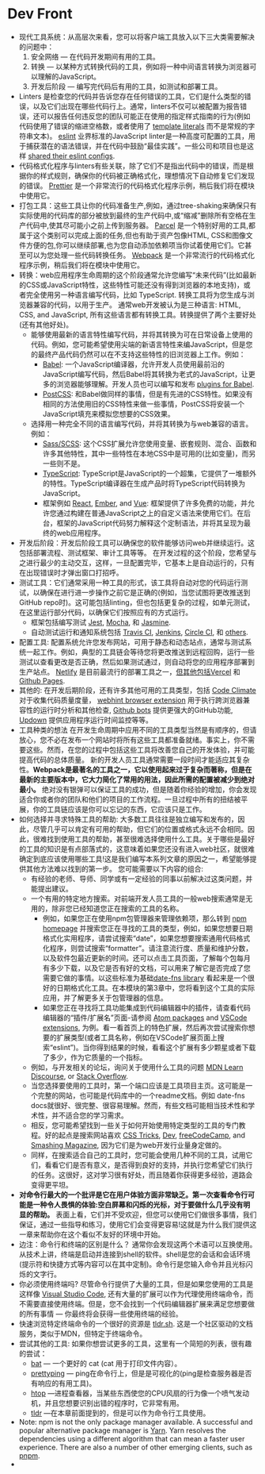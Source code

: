 # Dev Front

* 现代工具系统：从高层次来看，您可以将客户端工具放入以下三大类需要解决的问题中：
  1. 安全网络 — 在代码开发期间有用的工具。
  2. 转换 — 以某种方式转换代码的工具，例如将一种中间语言转换为浏览器可以理解的JavaScript。
  3. 开发后阶段 — 编写完代码后有用的工具，如测试和部署工具。
* Linters 是检查您的代码并告诉您存在任何错误的工具，它们是什么类型的错误，以及它们出现在哪些代码行上。通常，linters不仅可以被配置为报告错误，还可以报告任何违反您的团队可能正在使用的指定样式指南的行为(例如代码使用了错误的缩进空格数，或者使用了 [template literals](https://developer.mozilla.org/en-US/docs/Web/JavaScript/Reference/Template_literals) 而不是常规的字符串文本)。 [eslint](https://eslint.org/) 业界标准的JavaScript linter是一种高度可配置的工具，用于捕获潜在的语法错误，并在代码中鼓励“最佳实践”。一些公司和项目也是这样 [shared their eslint configs](https://www.npmjs.com/search?q=keywords:eslintconfig).
* 代码格式化程序与linters有些关联，除了它们不是指出代码中的错误，而是根据你的样式规则，确保你的代码被正确格式化，理想情况下自动修复它们发现的错误。 [Prettier](https://prettier.io/) 是一个非常流行的代码格式化程序示例，稍后我们将在模块中使用它。
* 打包工具：这些工具让你的代码准备生产,例如，通过tree-shaking来确保只有实际使用的代码库的部分被放到最终的生产代码中,或“缩减”删除所有空格在生产代码中,使其尽可能小之前上传到服务器。 [Parcel](https://parceljs.org/) 是一个特别好用的工具,都属于这个类别可以完成上面的任务,但也有助于资产包像HTML, CSS和图像文件方便的包,你可以继续部署,也为您自动添加依赖项当你试着使用它们。它甚至可以为您处理一些代码转换任务。 [Webpack](https://webpack.js.org/) 是一个非常流行的代码格式化程序示例，稍后我们将在模块中使用它。
* 转换：web应用程序生命周期的这个阶段通常允许您编写“未来代码”(比如最新的CSS或JavaScript特性，这些特性可能还没有得到浏览器的本地支持)，或者完全使用另一种语言编写代码，比如 TypeScript. 转换工具将为您生成与浏览器兼容的代码，以用于生产。 通常web开发被认为是三种语言: HTML, CSS, and JavaScript, 所有这些语言都有转换工具。转换提供了两个主要好处(还有其他好处)。 
  * 能够使用最新的语言特性编写代码，并将其转换为可在日常设备上使用的代码。例如，您可能希望使用尖端的新语言特性来编JavaScript，但是您的最终产品代码仍然可以在不支持这些特性的旧浏览器上工作。例如： 
    * [Babel](https://babeljs.io/): 一个JavaScript编译器，允许开发人员使用最前沿的JavaScript编写代码，然后Babel将其转换为老式的JavaScript，让更多的浏览器能够理解。开发人员也可以编写和发布 [plugins for Babel](https://babeljs.io/docs/en/plugins). 
    * [PostCSS](https://postcss.org/): 和Babel做同样的事情，但是有先进的CSS特性。如果没有相同的方法使用旧的CSS特性来做一些事情，PostCSS将安装一个JavaScript填充来模拟您想要的CSS效果。 
  * 选择用一种完全不同的语言编写代码，并将其转换为与web兼容的语言。例如： 
    * [Sass/SCSS](https://sass-lang.com/): 这个CSS扩展允许您使用变量、嵌套规则、混合、函数和许多其他特性，其中一些特性在本地CSS中是可用的(比如变量)，而另一些则不是。 
    * [TypeScript](https://www.typescriptlang.org/): TypeScript是JavaScript的一个超集，它提供了一堆额外的特性。TypeScript编译器在生成产品时将TypeScript代码转换为JavaScript。 
    * 框架例如 [React](https://reactjs.org/), [Ember](https://emberjs.com/), and [Vue](https://vuejs.org/): 框架提供了许多免费的功能，并允许您通过构建在普通JavaScript之上的自定义语法来使用它们。在后台，框架的JavaScript代码努力解释这个定制语法，并将其呈现为最终的web应用程序。
* 开发后阶段：开发后阶段工具可以确保您的软件能够访问web并继续运行。这包括部署流程、测试框架、审计工具等等。 在开发过程的这个阶段，您希望与之进行最少的主动交互，这样，一旦配置完毕，它基本上是自动运行的，只有在出现错误时才弹出窗口打招呼。
* 测试工具：它们通常采用一种工具的形式，该工具将自动对您的代码运行测试，以确保在进行进一步操作之前它是正确的(例如，当您试图将更改推送到GitHub repo时)。这可能包括linting，但也包括更复杂的过程，如单元测试，在这里运行部分代码，以确保它们按照应有的方式运行。 
  * 框架包括编写测试 [Jest](https://jestjs.io/), [Mocha](https://mochajs.org/), 和 [Jasmine](https://jasmine.github.io/). 
  * 自动测试运行和通知系统包括 [Travis CI](https://travis-ci.org/), [Jenkins](https://jenkins.io/), [Circle CI](https://circleci.com/), 和 [others](https://en.m.wikipedia.org/wiki/List_of_build_automation_software#Continuous_integration).
* 配置工具: 配置系统允许您发布网站，可用于静态和动态站点，通常与测试系统一起工作。例如，典型的工具链会等待您将更改推送到远程回购，运行一些测试以查看更改是否正确，然后如果测试通过，则自动将您的应用程序部署到生产站点。 [Netlify](https://netlify.com/) 是目前最流行的部署工具之一，[但其他包括Vercel](https://vercel.com/) 和 [Github Pages](https://pages.github.com/).
* 其他的: 在开发后期阶段，还有许多其他可用的工具类型，包括 [Code Climate](https://codeclimate.com/) 对于收集代码质量度量， [webhint browser extension](https://webhint.io/docs/user-guide/extensions/extension-browser/) 用于执行跨浏览器兼容性的运行时分析和其他检查, [Github bots](https://probot.github.io/) 提供更强大的GitHub功能, [Updown](https://updown.io/) 提供应用程序运行时间监控等等。
* 工具种类的想法
  在开发生命周期中应用不同的工具类型当然是有顺序的，但请放心，您不必在发布一个网站时将所有这些工具都准备就绪。事实上，你不需要这些。然而，在您的过程中包括这些工具将改善您自己的开发体验，并可能提高代码的总体质量。 新的开发人员工具通常需要一段时间才能适应其复杂性。**Webpack是最著名的工具之一，它以使用起来过于复杂而著称，但是在最新的主要版本中，它大力简化了常用的用法，因此所需的配置被减少到绝对最小。** 绝对没有银弹可以保证工具的成功，但是随着你经验的增加，你会发现适合你或者你的团队和他们的项目的工作流程。一旦过程中所有的扭结被平展，你的工具链应该是你可以忘记的东西，它应该只是工作。
* 如何选择并寻求特殊工具的帮助: 大多数工具往往是独立编写和发布的，因此，尽管几乎可以肯定有可用的帮助，但它们的位置或格式永远不会相同。因此，很难找到使用工具的帮助，甚至很难选择使用什么工具。关于哪些是最好的工具的知识是有点部落式的，这意味着如果您还没有进入web社区，就很难确定到底应该使用哪些工具!这是我们编写本系列文章的原因之一，希望能够提供其他方法难以找到的第一步。 您可能需要以下内容的组合:
  * 有经验的老师、导师、同学或有一定经验的同事以前解决过这类问题，并能提出建议。 
  * 一个有用的特定地方搜索。对前端开发人员工具的一般web搜索通常是无用的，除非您已经知道您正在搜索的工具的名称。
    * 例如，如果您正在使用npm包管理器来管理依赖项，那么转到 [npm homepage](https://www.npmjs.com/) 并搜索您正在寻找的工具的类型，例如，如果您想要日期格式化实用程序，请尝试搜索“date”，如果您想要搜索通用代码格式化程序，则尝试搜索“formatter”。请注意流行度、质量和维护分数，以及软件包最近更新的时间。还可以点击工具页面，了解每个包每月有多少下载，以及它是否有好的文档，可以用来了解它是否完成了您需要它做的事情。以这些标准为基础[date-fns library](https://www.npmjs.com/package/date-fns) 看起来是一个很好的日期格式化工具。在本模块的第3章中，您将看到这个工具的实际应用，并了解更多关于包管理器的信息。 
    * 如果您正在寻找将工具功能集成到代码编辑器中的插件，请查看代码编辑器的“插件/扩展名”页面-请参阅 [Atom packages](https://atom.io/packages) and [VSCode extensions](https://marketplace.visualstudio.com/VSCode), 为例。看一看首页上的特色扩展，然后再次尝试搜索你想要的扩展类型(或者工具名称，例如在VSCode扩展页面上搜索“eslint”)。当你得到结果的时候，看看这个扩展有多少颗星或者下载了多少，作为它质量的一个指标。
  * 例如，与开发相关的论坛，询问关于使用什么工具的问题 [MDN Learn Discourse](https://discourse.mozilla.org/c/mdn/learn), or [Stack Overflow](https://stackoverflow.com/). 
  * 当您选择要使用的工具时，第一个端口应该是工具项目主页。这可能是一个完整的网站，也可能是代码库中的一个readme文档。例如 date-fns docs就很好、很完整、很容易理解。然而，有些文档可能相当技术性和学术性，并不适合您的学习需求。
  * 相反，您可能希望找到一些关于如何开始使用特定类型的工具的专门教程。好的起点是搜索网站喜欢 [CSS Tricks](https://css-tricks.com/), [Dev](https://dev.to/), [freeCodeCamp](https://www.freecodecamp.org/), and [Smashing Magazine](https://www.smashingmagazine.com/), 因为它们是为web开发行业量身定做的。 
  * 同样，在搜索适合自己的工具时，您可能会使用几种不同的工具，试用它们，看看它们是否有意义，是否得到良好的支持，并执行您希望它们执行的任务。这很好，这对学习很有好处，而且随着你获得更多经验，道路会变得更平坦。
* **对命令行最大的一个批评是它在用户体验方面非常缺乏。第一次查看命令行可能是一种令人畏惧的体验:空白屏幕和闪烁的光标，对于要做什么几乎没有明显的帮助。** 表面上看，它们并不受欢迎，但您可以使用它们做很多事情，我们保证，通过一些指导和练习，使用它们会变得更容易!这就是为什么我们提供这一章来帮助你在这个看似不友好的环境中开始。
* 边注：命令行和终端的区别是什么？ 通常你会发现这两个术语可以互换使用。从技术上讲，终端是启动并连接到shell的软件。shell是您的会话和会话环境(提示符和快捷方式等内容可以在其中定制)。命令行是您输入命令并且光标闪烁的文字行。
* 你必须使用终端吗? 尽管命令行提供了大量的工具，但是如果您使用的工具是这样像 [Visual Studio Code](https://code.visualstudio.com/), 还有大量的扩展可以作为代理使用终端命令，而不需要直接使用终端。但是，您不会找到一个代码编辑器扩展来满足您想要做的所有事情 — 你最终将会获得一些使用终端的经验。
* 快速浏览特定终端命令的一个很好的资源是 [tldr.sh](https://tldr.sh/). 这是一个社区驱动的文档服务，类似于MDN，但特定于终端命令。
* 尝试其他的工具: 如果你想尝试更多的工具，这里有一个简短的列表，很有趣的尝试：
  * [bat](https://github.com/sharkdp/bat) — 一个更好的 cat (cat 用于打印文件内容）。
  * [prettyping](http://denilson.sa.nom.br/prettyping/) — ping在命令行上，但是是可视化的(ping是检查服务器是否有响应的有用工具)。
  * [htop](http://hisham.hm/htop/) —进程查看器，当某些东西使您的CPU风扇的行为像一个喷气发动机，并且您想要识别出错的程序时，它非常有用。
  * [tldr](https://tldr.sh/#installation) —在本章前面提到的，但是可以作为命令行工具使用。
* Note: npm is not the only package manager available. A successful and popular alternative package manager is [Yarn](https://yarnpkg.com/). Yarn resolves the dependencies using a different algorithm that can mean a faster user experience. There are also a number of other emerging clients, such as [pnpm](https://pnpm.js.org/).
* 